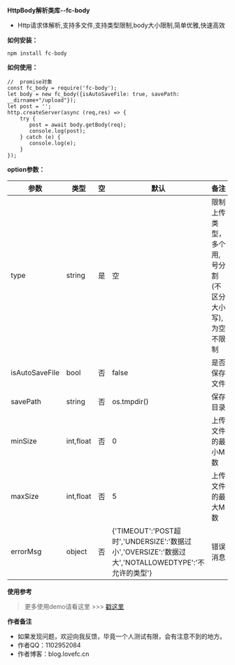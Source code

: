 **HttpBody解析类库--fc-body** 

- Http请求体解析,支持多文件,支持类型限制,body大小限制,简单优雅,快速高效

**如何安装：** 

````
npm install fc-body

````

**如何使用：** 
```
//  promise对象
const fc_body = require('fc-body');
let body = new fc_body({isAutoSaveFile: true, savePath: __dirname+"/upload"});
let post = '';
http.createServer(async (req,res) => {
    try {
       post = await body.getBody(req);
       console.log(post);
    } catch (e) {
       console.log(e);
    }
});
```
**option参数：** 

| 参数 |类型| 空 | 默认 | 备注 |
|----    |-------    |--- |---|------      | 
| type | string | 是  |  空 |  限制上传类型，多个用,号分割(不区分大小写),为空不限制  |
| isAutoSaveFile | bool |否  | false  | 是否保存文件   |
| savePath | string | 否 | os.tmpdir() | 保存目录 |
| minSize   | int,float | 否   | 0   |  上传文件的最小M数   |
| maxSize  | int,float | 否   | 5   |  上传文件的最大M数   |
| errorMsg | object | 否 |  {'TIMEOUT':'POST超时','UNDERSIZE':'数据过小','OVERSIZE':'数据过大','NOTALLOWEDTYPE':'不允许的类型'} | 错误消息|

**使用参考**

>更多使用demo请看这里 >>> [戳这里](https://github.com/lovefc/fc-body-demo)

**作者备注**
- 如果发现问题，欢迎向我反馈，毕竟一个人测试有限，会有注意不到的地方。
- 作者QQ：1102952084
- 作者博客：blog.lovefc.cn